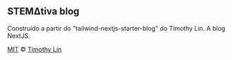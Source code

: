 ## STEMΔtiva blog

Construído a partir do "tailwind-nextjs-starter-blog" do Timothy Lin. A blog NextJS.

[MIT](https://github.com/timlrx/tailwind-nextjs-starter-blog/blob/master/LICENSE) © [Timothy Lin](https://www.timrlx.com)
